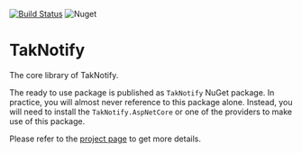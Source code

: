 [![Build Status](https://dev.azure.com/taknotify/TakNotify/_apis/build/status/TakNotify?branchName=master)](https://dev.azure.com/taknotify/TakNotify/_build/latest?definitionId=1&branchName=master)
![Nuget](https://img.shields.io/nuget/v/taknotify)

# TakNotify

The core library of TakNotify. 

The ready to use package is published as `TakNotify` NuGet package.
In practice, you will almost never reference to this package alone.
Instead, you will need to install the `TakNotify.AspNetCore` or one of 
the providers to make use of this package.

Please refer to the [project page](https://taknotify.github.io/) to get
more details.
